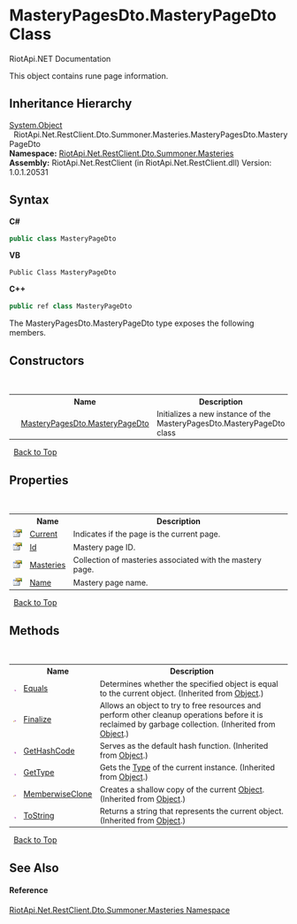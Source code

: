 # MasteryPagesDto.MasteryPageDto Class
RiotApi.NET Documentation 

This object contains rune page information.


## Inheritance Hierarchy
<a href="http://msdn2.microsoft.com/en-us/library/e5kfa45b" target="_blank">System.Object</a><br />&nbsp;&nbsp;RiotApi.Net.RestClient.Dto.Summoner.Masteries.MasteryPagesDto.MasteryPageDto<br />
**Namespace:**&nbsp;<a href="66ec442f-2088-885b-4fdf-0a31b50aea7a">RiotApi.Net.RestClient.Dto.Summoner.Masteries</a><br />**Assembly:**&nbsp;RiotApi.Net.RestClient (in RiotApi.Net.RestClient.dll) Version: 1.0.1.20531

## Syntax

**C#**<br />
``` C#
public class MasteryPageDto
```

**VB**<br />
``` VB
Public Class MasteryPageDto
```

**C++**<br />
``` C++
public ref class MasteryPageDto
```

The MasteryPagesDto.MasteryPageDto type exposes the following members.


## Constructors
&nbsp;<table><tr><th></th><th>Name</th><th>Description</th></tr><tr><td>![Public method](media/pubmethod.gif "Public method")</td><td><a href="cdcc570c-e4bb-64ac-e646-e24a5791666c">MasteryPagesDto.MasteryPageDto</a></td><td>
Initializes a new instance of the MasteryPagesDto.MasteryPageDto class</td></tr></table>&nbsp;
<a href="#masterypagesdto.masterypagedto-class">Back to Top</a>

## Properties
&nbsp;<table><tr><th></th><th>Name</th><th>Description</th></tr><tr><td>![Public property](media/pubproperty.gif "Public property")</td><td><a href="572cba1b-5896-a362-8582-365a13935d56">Current</a></td><td>
Indicates if the page is the current page.</td></tr><tr><td>![Public property](media/pubproperty.gif "Public property")</td><td><a href="de412f73-7f31-a787-ccc5-52753ddec618">Id</a></td><td>
Mastery page ID.</td></tr><tr><td>![Public property](media/pubproperty.gif "Public property")</td><td><a href="0cdfbb4d-8305-d0e3-7cb1-0035ee93a5d4">Masteries</a></td><td>
Collection of masteries associated with the mastery page.</td></tr><tr><td>![Public property](media/pubproperty.gif "Public property")</td><td><a href="3eed3e99-d324-f663-089b-951c3b1b1bbb">Name</a></td><td>
Mastery page name.</td></tr></table>&nbsp;
<a href="#masterypagesdto.masterypagedto-class">Back to Top</a>

## Methods
&nbsp;<table><tr><th></th><th>Name</th><th>Description</th></tr><tr><td>![Public method](media/pubmethod.gif "Public method")</td><td><a href="http://msdn2.microsoft.com/en-us/library/bsc2ak47" target="_blank">Equals</a></td><td>
Determines whether the specified object is equal to the current object.
 (Inherited from <a href="http://msdn2.microsoft.com/en-us/library/e5kfa45b" target="_blank">Object</a>.)</td></tr><tr><td>![Protected method](media/protmethod.gif "Protected method")</td><td><a href="http://msdn2.microsoft.com/en-us/library/4k87zsw7" target="_blank">Finalize</a></td><td>
Allows an object to try to free resources and perform other cleanup operations before it is reclaimed by garbage collection.
 (Inherited from <a href="http://msdn2.microsoft.com/en-us/library/e5kfa45b" target="_blank">Object</a>.)</td></tr><tr><td>![Public method](media/pubmethod.gif "Public method")</td><td><a href="http://msdn2.microsoft.com/en-us/library/zdee4b3y" target="_blank">GetHashCode</a></td><td>
Serves as the default hash function.
 (Inherited from <a href="http://msdn2.microsoft.com/en-us/library/e5kfa45b" target="_blank">Object</a>.)</td></tr><tr><td>![Public method](media/pubmethod.gif "Public method")</td><td><a href="http://msdn2.microsoft.com/en-us/library/dfwy45w9" target="_blank">GetType</a></td><td>
Gets the <a href="http://msdn2.microsoft.com/en-us/library/42892f65" target="_blank">Type</a> of the current instance.
 (Inherited from <a href="http://msdn2.microsoft.com/en-us/library/e5kfa45b" target="_blank">Object</a>.)</td></tr><tr><td>![Protected method](media/protmethod.gif "Protected method")</td><td><a href="http://msdn2.microsoft.com/en-us/library/57ctke0a" target="_blank">MemberwiseClone</a></td><td>
Creates a shallow copy of the current <a href="http://msdn2.microsoft.com/en-us/library/e5kfa45b" target="_blank">Object</a>.
 (Inherited from <a href="http://msdn2.microsoft.com/en-us/library/e5kfa45b" target="_blank">Object</a>.)</td></tr><tr><td>![Public method](media/pubmethod.gif "Public method")</td><td><a href="http://msdn2.microsoft.com/en-us/library/7bxwbwt2" target="_blank">ToString</a></td><td>
Returns a string that represents the current object.
 (Inherited from <a href="http://msdn2.microsoft.com/en-us/library/e5kfa45b" target="_blank">Object</a>.)</td></tr></table>&nbsp;
<a href="#masterypagesdto.masterypagedto-class">Back to Top</a>

## See Also


#### Reference
<a href="66ec442f-2088-885b-4fdf-0a31b50aea7a">RiotApi.Net.RestClient.Dto.Summoner.Masteries Namespace</a><br />